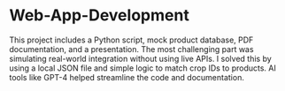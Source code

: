 # Web-App-Development
This project includes a Python script, mock product database, PDF documentation, and a presentation. The most challenging part was simulating real-world integration without using live APIs. I solved this by using a local JSON file and simple logic to match crop IDs to products. AI tools like GPT-4 helped streamline the code and documentation.
